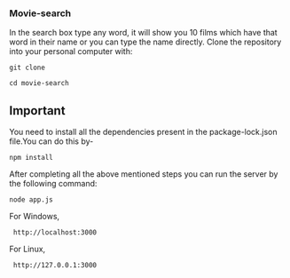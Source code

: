 ### Movie-search
In the search box type any word, it will show you 10 films which have that word in their name or you can type the name directly.
Clone the repository into your personal computer with:
 
```
git clone 
```
```
cd movie-search
```
## Important
You need to install all the dependencies present in the package-lock.json file.You can do this by-

```
npm install
```

After completing all the above mentioned steps you can run the server by the following command:

```
node app.js
```
For Windows,
```
 http://localhost:3000
```


For Linux,
```
 http://127.0.0.1:3000
```
